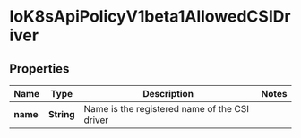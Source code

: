 
# IoK8sApiPolicyV1beta1AllowedCSIDriver

## Properties
Name | Type | Description | Notes
------------ | ------------- | ------------- | -------------
**name** | **String** | Name is the registered name of the CSI driver | 



